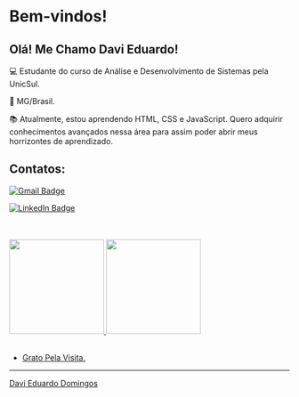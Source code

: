 # Bem-vindos!

 

## Olá! Me Chamo Davi Eduardo!

 

:computer: Estudante do curso de Análise e Desenvolvimento de Sistemas pela UnicSul.

:house_with_garden: MG/Brasil.

:books: Atualmente, estou aprendendo HTML, CSS e JavaScript. Quero adquirir conhecimentos avançados nessa área para assim poder abrir meus horrizontes de aprendizado.


 

## Contatos:

[![Gmail Badge](https://img.shields.io/badge/Gmail-D14836?style=for-the-badge&logo=gmail&logoColor=white)](https://davidomingoseduardo@gmail.com)

[![LinkedIn Badge](https://img.shields.io/badge/LinkedIn-0077B5?style=for-the-badge&logo=linkedin&logoColor=white)](https://www.linkedin.com/in/davieduardodomingos
)


<div>
 <br><br>
  <a href="https://github.com/DaviEduardoDev">
  <img height="170em" src="https://github-readme-stats.vercel.app/api?username=DaviEduardoDev&show_icons=true&theme=highcontrast&include_all_commits=true&count_private=true"/>
  
  <img height="170em" src="https://github-readme-stats.vercel.app/api/top-langs/?username=DaviEduardoDev&layout=compact&langs_count=7&theme=highcontrast"/>
</div>
<br>
<p align="left">


- Grato Pela Visita.

----------------------------------------------------------------------------------

Davi Eduardo Domingos
